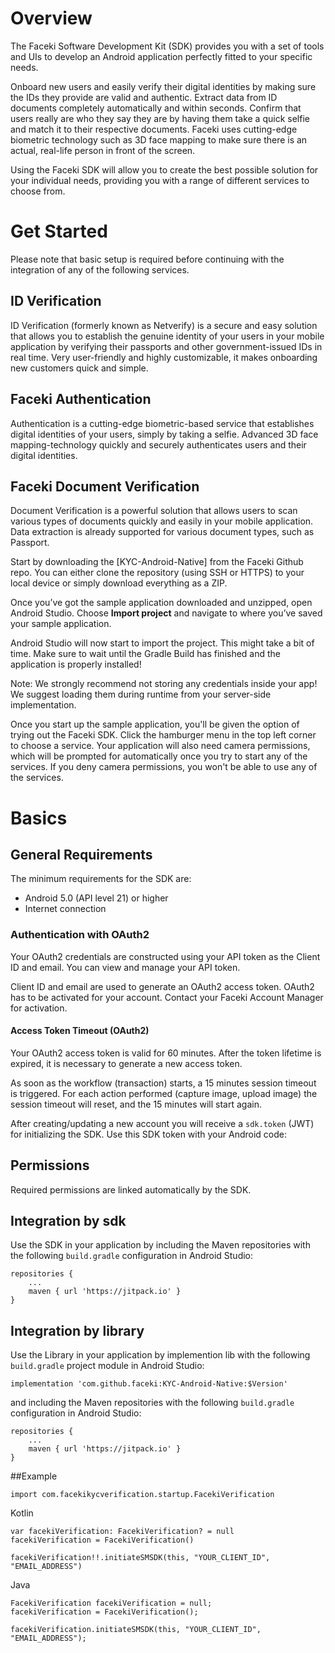 # Overview
The Faceki Software Development Kit (SDK) provides you with a set of tools and UIs to develop an Android application perfectly fitted to your specific needs.

Onboard new users and easily verify their digital identities by making sure the IDs they provide are valid and authentic. Extract data from ID documents completely automatically and within seconds. Confirm that users really are who they say they are by having them take a quick selfie and match it to their respective documents. Faceki uses cutting-edge biometric technology such as 3D face mapping to make sure there is an actual, real-life person in front of the screen.

Using the Faceki SDK will allow you to create the best possible solution for your individual needs, providing you with a range of different services to choose from.

# Get Started
Please note that basic setup is required before continuing with the integration of any of the following services.

## ID Verification
ID Verification (formerly known as Netverify) is a secure and easy solution that allows you to establish the genuine identity of your users in your mobile application by verifying their passports and other government-issued IDs in real time. Very user-friendly and highly customizable, it makes onboarding new customers quick and simple.

## Faceki Authentication
Authentication is a cutting-edge biometric-based service that establishes digital identities of your users, simply by taking a selfie. Advanced 3D face mapping-technology quickly and securely authenticates users and their digital identities.

## Faceki Document Verification
Document Verification is a powerful solution that allows users to scan various types of documents quickly and easily in your mobile application. Data extraction is already supported for various document types, such as Passport.

Start by downloading the [KYC-Android-Native] from the Faceki Github repo. You can either clone the repository (using SSH or HTTPS) to your local device or simply download everything as a ZIP.

Once you’ve got the sample application downloaded and unzipped, open Android Studio. Choose __Import project__ and navigate to where you’ve saved your sample application.

Android Studio will now start to import the project. This might take a bit of time. Make sure to wait until the Gradle Build has finished and the application is properly installed!

Note: We strongly recommend not storing any credentials inside your app! We suggest loading them during runtime from your server-side implementation.

Once you start up the sample application, you'll be given the option of trying out the Faceki SDK. Click the hamburger menu in the top left corner to choose a service. Your application will also need camera permissions, which will be prompted for automatically once you try to start any of the services. If you deny camera permissions, you won't be able to use any of the services.


# Basics

## General Requirements
The minimum requirements for the SDK are:
*	Android 5.0 (API level 21) or higher
*	Internet connection

### Authentication with OAuth2
Your OAuth2 credentials are constructed using your API token as the Client ID and email. You can view and manage your API token.

Client ID and email are used to generate an OAuth2 access token. OAuth2 has to be activated for your account. Contact your Faceki Account Manager for activation.

#### Access Token Timeout (OAuth2)
Your OAuth2 access token is valid for 60 minutes. After the token lifetime is expired, it is necessary to generate a new access token.

As soon as the workflow (transaction) starts, a 15 minutes session timeout is triggered. For each action performed (capture image, upload image) the session timeout will reset, and the 15 minutes will start again.

After creating/updating a new account you will receive a `sdk.token` (JWT) for initializing the SDK. Use this SDK token with your Android code:


## Permissions
Required permissions are linked automatically by the SDK.


## Integration by sdk
Use the SDK in your application by including the Maven repositories with the following `build.gradle` configuration in Android Studio:

```
repositories {
	...
	maven { url 'https://jitpack.io' }
}
```


## Integration by library
Use the Library in your application by implemention lib with the following `build.gradle` project module in Android Studio:

```
implementation 'com.github.faceki:KYC-Android-Native:$Version'
```

and including the Maven repositories with the following `build.gradle` configuration in Android Studio:

```
repositories {
	...
	maven { url 'https://jitpack.io' }
}
```

##Example

```
import com.facekikycverification.startup.FacekiVerification
```

Kotlin

```
var facekiVerification: FacekiVerification? = null
facekiVerification = FacekiVerification()
```

```
facekiVerification!!.initiateSMSDK(this, "YOUR_CLIENT_ID", "EMAIL_ADDRESS")
```

Java

```
FacekiVerification facekiVerification = null;
facekiVerification = FacekiVerification();
```

```
facekiVerification.initiateSMSDK(this, "YOUR_CLIENT_ID", "EMAIL_ADDRESS");
```
